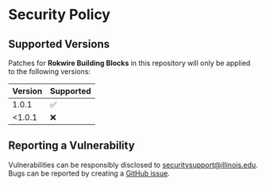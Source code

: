 # Security Policy

## Supported Versions

Patches for **Rokwire Building Blocks** in this repository will only be applied to the following versions:

| Version | Supported          |
|---------| ------------------ |
| 1.0.1   | :white_check_mark: |
| <1.0.1  | :x: |


## Reporting a Vulnerability

Vulnerabilities can be responsibly disclosed to [securitysupport@illinois.edu](mailto:securitysupport@illinois.edu).
Bugs can be reported by creating a [GitHub issue](https://github.com/rokwire/rokwire-building-blocks-api/issues/new?assignees=&labels=bug&template=bug_report.md&title=%5BBUG%5D).